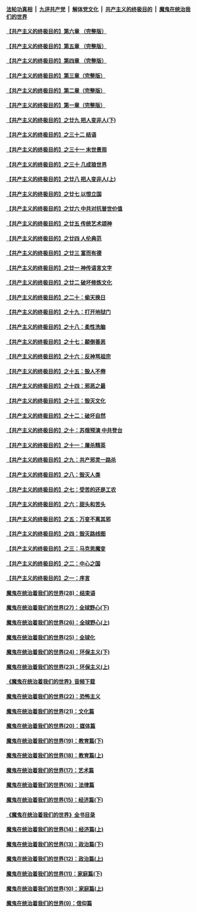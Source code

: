 ####  [法轮功真相](../../../../basic/blob/master/README.md?t=08271113) &nbsp;|&nbsp; [九评共产党](../../../../9ping.md/blob/master/README.md?t=08271113) &nbsp;|&nbsp; [解体党文化](../../../../jtdwh.md/blob/master/README.md?t=08271113)  &nbsp;|&nbsp; [共产主义的终极目的](../../../../gczydzjmd.md/blob/master/README.md?t=08271113) &nbsp;|&nbsp; [魔鬼在统治我们的世界](../../../../mgztzwmdsj.md/blob/master/README.md?t=08271113) 

#### [【共产主义的终极目的】第六章 （完整版）](../pages/nsc422/n11428913.md?t=08271113) 

#### [【共产主义的终极目的】第五章 （完整版）](../pages/nsc422/n11428912.md?t=08271113) 

#### [【共产主义的终极目的】第四章 （完整版）](../pages/nsc422/n11428907.md?t=08271113) 

#### [【共产主义的终极目的】第三章（完整版）](../pages/nsc422/n11428848.md?t=08271113) 

#### [【共产主义的终极目的】第二章（完整版）](../pages/nsc422/n11428831.md?t=08271113) 

#### [【共产主义的终极目的】第一章（完整版）](../pages/nsc422/n11417651.md?t=08271113) 

#### [【共产主义的终极目的】之廿九 把人变非人(下)](../pages/nsc422/n11344140.md?t=08271113) 

#### [【共产主义的终极目的】之三十二 结语](../pages/nsc422/n11360535.md?t=08271113) 

#### [【共产主义的终极目的】之三十一 末世景观](../pages/nsc422/n11351129.md?t=08271113) 

#### [【共产主义的终极目的】之三十 几成狼世界](../pages/nsc422/n11348280.md?t=08271113) 

#### [【共产主义的终极目的】之廿八 把人变非人(上)](../pages/nsc422/n11340492.md?t=08271113) 

#### [【共产主义的终极目的】之廿七 以恨立国](../pages/nsc422/n11336944.md?t=08271113) 

#### [【共产主义的终极目的】之廿六 中共对抗普世价值](../pages/nsc422/n11324785.md?t=08271113) 

#### [【共产主义的终极目的】之廿五 传统艺术颂神](../pages/nsc422/n11296396.md?t=08271113) 

#### [【共产主义的终极目的】之廿四 人伦典范](../pages/nsc422/n11296397.md?t=08271113) 

#### [【共产主义的终极目的】之廿三 富而有德](../pages/nsc422/n11283598.md?t=08271113) 

#### [【共产主义的终极目的】之廿一 神传语言文字](../pages/nsc422/n11263265.md?t=08271113) 

#### [【共产主义的终极目的】之廿二 破坏修炼文化](../pages/nsc422/n11245728.md?t=08271113) 

#### [【共产主义的终极目的】之二十：偷天换日](../pages/nsc422/n11238846.md?t=08271113) 

#### [【共产主义的终极目的】之十九：打开地狱门](../pages/nsc422/n11206376.md?t=08271113) 

#### [【共产主义的终极目的】之十八：柔性洗脑](../pages/nsc422/n11199994.md?t=08271113) 

#### [【共产主义的终极目的】之十七：颠倒善恶](../pages/nsc422/n11179782.md?t=08271113) 

#### [【共产主义的终极目的】之十六：反神骂祖宗](../pages/nsc422/n11166798.md?t=08271113) 

#### [【共产主义的终极目的】之十五：毁人不倦](../pages/nsc422/n11166792.md?t=08271113) 

#### [【共产主义的终极目的】之十四：邪恶之最](../pages/nsc422/n11150249.md?t=08271113) 

#### [【共产主义的终极目的】之十三：毁灭文化](../pages/nsc422/n11135227.md?t=08271113) 

#### [【共产主义的终极目的】之十二：破坏自然](../pages/nsc422/n11135214.md?t=08271113) 

#### [【共产主义的终极目的】之十：苏俄预演 中共登台](../pages/nsc422/n11118424.md?t=08271113) 

#### [【共产主义的终极目的】之十一：屠杀精英](../pages/nsc422/n11118442.md?t=08271113) 

#### [【共产主义的终极目的】之九：共产邪灵一路杀](../pages/nsc422/n11114139.md?t=08271113) 

#### [【共产主义的终极目的】之八：毁灭人类](../pages/nsc422/n11108503.md?t=08271113) 

#### [【共产主义的终极目的】之七：受苦的还是工农](../pages/nsc422/n11101809.md?t=08271113) 

#### [【共产主义的终极目的】之六：甜头和苦头](../pages/nsc422/n11096971.md?t=08271113) 

#### [【共产主义的终极目的】之五：万变不离其邪](../pages/nsc422/n11091285.md?t=08271113) 

#### [【共产主义的终极目的】之四：毁灭路线图](../pages/nsc422/n11086284.md?t=08271113) 

#### [【共产主义的终极目的】之三：马克思魔变](../pages/nsc422/n11061941.md?t=08271113) 

#### [【共产主义的终极目的】之二：中心之国](../pages/nsc422/n11047728.md?t=08271113) 

#### [【共产主义的终极目的】之一：序言](../pages/nsc422/n11086077.md?t=08271113) 

#### [魔鬼在统治着我们的世界(28)：结束语](../pages/nsc422/n10936246.md?t=08271113) 

#### [魔鬼在统治着我们的世界(27)：全球野心(下)](../pages/nsc422/n10928319.md?t=08271113) 

#### [魔鬼在统治着我们的世界(26)：全球野心(上)](../pages/nsc422/n10900318.md?t=08271113) 

#### [魔鬼在统治着我们的世界(25)：全球化](../pages/nsc422/n10788205.md?t=08271113) 

#### [魔鬼在统治着我们的世界(24)：环保主义(下)](../pages/nsc422/n10695307.md?t=08271113) 

#### [魔鬼在统治着我们的世界(23)：环保主义(上)](../pages/nsc422/n10688613.md?t=08271113) 

#### [《魔鬼在统治着我们的世界》音频下载](../pages/nsc422/n10635553.md?t=08271113) 

#### [魔鬼在统治着我们的世界(22)：恐怖主义](../pages/nsc422/n10614727.md?t=08271113) 

#### [魔鬼在统治着我们的世界(21)：文化篇](../pages/nsc422/n10597706.md?t=08271113) 

#### [魔鬼在统治着我们的世界(20)：媒体篇](../pages/nsc422/n10586579.md?t=08271113) 

#### [魔鬼在统治着我们的世界(19)：教育篇(下)](../pages/nsc422/n10564808.md?t=08271113) 

#### [魔鬼在统治着我们的世界(18)：教育篇(上)](../pages/nsc422/n10526970.md?t=08271113) 

#### [魔鬼在统治着我们的世界(17)：艺术篇](../pages/nsc422/n10499093.md?t=08271113) 

#### [魔鬼在统治着我们的世界(16)：法律篇](../pages/nsc422/n10485969.md?t=08271113) 

#### [魔鬼在统治着我们的世界(15)：经济篇(下)](../pages/nsc422/n10469975.md?t=08271113) 

#### [《魔鬼在统治着我们的世界》全书目录](../pages/nsc422/n10464261.md?t=08271113) 

#### [魔鬼在统治着我们的世界(14)：经济篇(上)](../pages/nsc422/n10457370.md?t=08271113) 

#### [魔鬼在统治着我们的世界(13)：政治篇(下)](../pages/nsc422/n10448270.md?t=08271113) 

#### [魔鬼在统治着我们的世界(12)：政治篇(上)](../pages/nsc422/n10444576.md?t=08271113) 

#### [魔鬼在统治着我们的世界(11)：家庭篇(下)](../pages/nsc422/n10440961.md?t=08271113) 

#### [魔鬼在统治着我们的世界(10)：家庭篇(上)](../pages/nsc422/n10435448.md?t=08271113) 

#### [魔鬼在统治着我们的世界(9)：信仰篇](../pages/nsc422/n10432159.md?t=08271113) 

